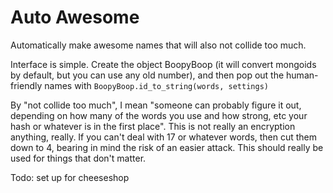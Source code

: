 Auto Awesome
======

Automatically make awesome names that will also not collide too much.

Interface is simple. Create the object BoopyBoop (it will convert mongoids by default, but you can use any old number), and then pop out the human-friendly names with `BoopyBoop.id_to_string(words, settings)`

By "not collide too much", I mean "someone can probably figure it out, depending on how many of the words you use and how strong, etc your hash or whatever is in the first place". This is not really an encryption anything, really. If you can't deal with 17 or whatever words, then cut them down to 4, bearing in mind the risk of an easier attack. This should really be used for things that don't matter.

Todo: set up for cheeseshop

